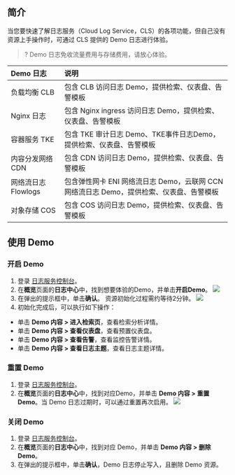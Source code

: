 ## 简介

当您要快速了解日志服务（Cloud Log Service，CLS）的各项功能，但自己没有资源上手操作时，可通过 CLS 提供的 Demo 日志进行体验。

>? Demo 日志免收流量费用与存储费用，请放心体验。
>

| Demo 日志           | 说明                                                         |
| :----------------- | :----------------------------------------------------------- |
| 负载均衡 CLB        | 包含 CLB 访问日志 Demo，提供检索、仪表盘、告警模板              |
| Nginx 日志          | 包含 Nginx ingress 访问日志 Demo，提供检索、仪表盘、告警模板   |
| 容器服务 TKE        | 包含 TKE 审计日志 Demo、TKE事件日志Demo，提供检索、仪表盘、告警模板 |
| 内容分发网络 CDN    | 包含 CDN 访问日志 Demo，提供检索、仪表盘、告警模板              |
| 网络流日志 Flowlogs | 包含弹性网卡 ENI 网络流日志 Demo，云联网 CCN 网络流日志 Demo，提供检索、仪表盘、告警模板 |
| 对象存储 COS        | 包含 COS 访问日志 Demo，提供检索、仪表盘、告警模板              |


## 使用 Demo

### 开启 Demo

1. 登录 [日志服务控制台](https://console.cloud.tencent.com/cls/overview)。
2. 在**概览**页面的**日志中心**中，找到想要体验的Demo，并单击**开启Demo**。
![](https://qcloudimg.tencent-cloud.cn/raw/4a7183864e49193ae76948b1539bc712.png)
3. 在弹出的提示框中，单击**确认**。
资源初始化过程需约等待2分钟。
![](https://qcloudimg.tencent-cloud.cn/raw/d451c8679b6e49f432ebdf914fc19c8f.png)
4. 初始化完成后，可以执行如下操作：
 - 单击 **Demo 内容 > 进入检索页**，查看检索分析详情。
 - 单击 **Demo 内容 > 查看仪表盘**，查看预置仪表盘。
 - 单击 **Demo 内容 > 查看告警**，查看监控告警详情。
 - 单击 **Demo 内容 > 查看日志主题**，查看日志主题详情。

### 重置 Demo

1. 登录 [日志服务控制台](https://console.cloud.tencent.com/cls/overview)。
2. 在**概览**页面的**日志中心**中，找到对应Demo，并单击 **Demo 内容 > 重置 Demo**。当 Demo 日志过期时，可以通过重置再次启用。
![](https://qcloudimg.tencent-cloud.cn/raw/ebe535082785cef371518416f39f38f7.png)

### 关闭 Demo

1. 登录 [日志服务控制台](https://console.cloud.tencent.com/cls/overview)。
2. 在**概览**页面的**日志中心**中，找到对应 Demo，并单击 **Demo 内容 > 删除 Demo**。
3. 在弹出的提示框中，单击**确认**，Demo 日志停止写入，且删除 Demo 资源。
